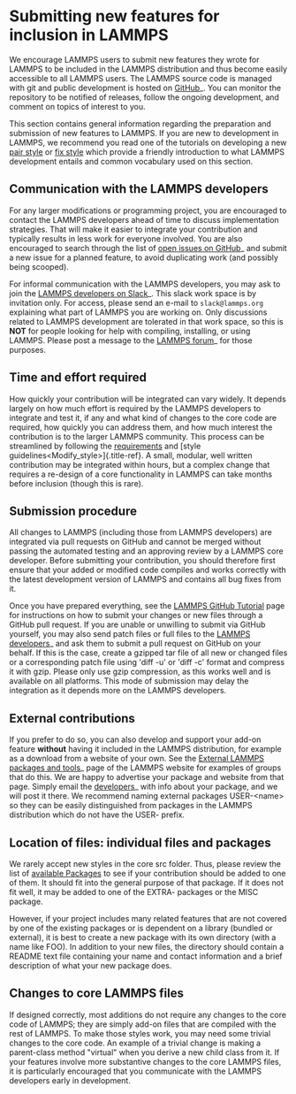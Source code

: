 # Submitting new features for inclusion in LAMMPS

We encourage LAMMPS users to submit new features they wrote for LAMMPS
to be included in the LAMMPS distribution and thus become easily
accessible to all LAMMPS users. The LAMMPS source code is managed with
git and public development is hosted on
[GitHub](https://github.com/lammps/lammps)\_. You can monitor the
repository to be notified of releases, follow the ongoing development,
and comment on topics of interest to you.

This section contains general information regarding the preparation and
submission of new features to LAMMPS. If you are new to development in
LAMMPS, we recommend you read one of the tutorials on developing a new
[pair style](Developer_write_pair) or [fix style](Developer_write_fix)
which provide a friendly introduction to what LAMMPS development entails
and common vocabulary used on this section.

## Communication with the LAMMPS developers

For any larger modifications or programming project, you are encouraged
to contact the LAMMPS developers ahead of time to discuss implementation
strategies. That will make it easier to integrate your contribution and
typically results in less work for everyone involved. You are also
encouraged to search through the list of [open issues on
GitHub](https://github.com/lammps/lammps/issues)\_ and submit a new
issue for a planned feature, to avoid duplicating work (and possibly
being scooped).

For informal communication with the LAMMPS developers, you may ask to
join the [LAMMPS developers on Slack](https://lammps.slack.com)\_. This
slack work space is by invitation only. For access, please send an
e-mail to `slack@lammps.org` explaining what part of LAMMPS you are
working on. Only discussions related to LAMMPS development are tolerated
in that work space, so this is **NOT** for people looking for help with
compiling, installing, or using LAMMPS. Please post a message to the
[LAMMPS forum](https://www.lammps.org/forum.html)\_ for those purposes.

## Time and effort required

How quickly your contribution will be integrated can vary widely. It
depends largely on how much effort is required by the LAMMPS developers
to integrate and test it, if any and what kind of changes to the core
code are required, how quickly you can address them, and how much
interest the contribution is to the larger LAMMPS community. This
process can be streamlined by following the
[requirements](Modify_requirements) and [style
guidelines\<Modify_style\>]{.title-ref}. A small, modular, well written
contribution may be integrated within hours, but a complex change that
requires a re-design of a core functionality in LAMMPS can take months
before inclusion (though this is rare).

## Submission procedure

All changes to LAMMPS (including those from LAMMPS developers) are
integrated via pull requests on GitHub and cannot be merged without
passing the automated testing and an approving review by a LAMMPS core
developer. Before submitting your contribution, you should therefore
first ensure that your added or modified code compiles and works
correctly with the latest development version of LAMMPS and contains all
bug fixes from it.

Once you have prepared everything, see the [LAMMPS GitHub
Tutorial](Howto_github) page for instructions on how to submit your
changes or new files through a GitHub pull request. If you are unable or
unwilling to submit via GitHub yourself, you may also send patch files
or full files to the [LAMMPS
developers](https://www.lammps.org/authors.html)\_ and ask them to
submit a pull request on GitHub on your behalf. If this is the case,
create a gzipped tar file of all new or changed files or a corresponding
patch file using \'diff -u\' or \'diff -c\' format and compress it with
gzip. Please only use gzip compression, as this works well and is
available on all platforms. This mode of submission may delay the
integration as it depends more on the LAMMPS developers.

## External contributions

If you prefer to do so, you can also develop and support your add-on
feature **without** having it included in the LAMMPS distribution, for
example as a download from a website of your own. See the [External
LAMMPS packages and tools](https://www.lammps.org/external.html)\_ page
of the LAMMPS website for examples of groups that do this. We are happy
to advertise your package and website from that page. Simply email the
[developers](https://www.lammps.org/authors.html)\_ with info about your
package, and we will post it there. We recommend naming external
packages USER-\<name\> so they can be easily distinguished from packages
in the LAMMPS distribution which do not have the USER- prefix.

## Location of files: individual files and packages

We rarely accept new styles in the core src folder. Thus, please review
the list of [available Packages](Packages_details) to see if your
contribution should be added to one of them. It should fit into the
general purpose of that package. If it does not fit well, it may be
added to one of the EXTRA- packages or the MISC package.

However, if your project includes many related features that are not
covered by one of the existing packages or is dependent on a library
(bundled or external), it is best to create a new package with its own
directory (with a name like FOO). In addition to your new files, the
directory should contain a README text file containing your name and
contact information and a brief description of what your new package
does.

## Changes to core LAMMPS files

If designed correctly, most additions do not require any changes to the
core code of LAMMPS; they are simply add-on files that are compiled with
the rest of LAMMPS. To make those styles work, you may need some trivial
changes to the core code. An example of a trivial change is making a
parent-class method \"virtual\" when you derive a new child class from
it. If your features involve more substantive changes to the core LAMMPS
files, it is particularly encouraged that you communicate with the
LAMMPS developers early in development.

